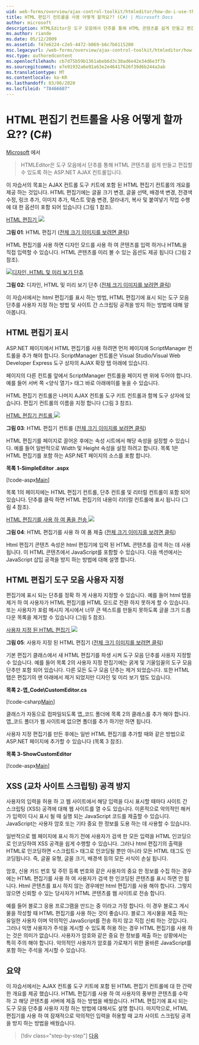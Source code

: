 ```yaml
---
uid: web-forms/overview/ajax-control-toolkit/htmleditor/how-do-i-use-the-html-editor-control-cs
title: HTML 편집기 컨트롤을 사용 어떻게 할까요?? (C#) | Microsoft Docs
author: microsoft
description: HTMLEditor은 도구 모음에서 단추를 통해 HTML 콘텐츠를 쉽게 만들고 편집할 수 있도록 하는 ASP.NET AJAX 컨트롤입니다.
ms.author: riande
ms.date: 05/12/2009
ms.assetid: f47e6224-c2e5-4472-b069-b6c7b6115200
msc.legacyurl: /web-forms/overview/ajax-control-toolkit/htmleditor/how-do-i-use-the-html-editor-control-cs
msc.type: authoredcontent
ms.openlocfilehash: cb7d75b59b1361abeb6d3c38ad6e42e34d6e3f7b
ms.sourcegitcommit: e7e91932a6e91a63e2e46417626f39d6b244a3ab
ms.translationtype: MT
ms.contentlocale: ko-KR
ms.lasthandoff: 03/06/2020
ms.locfileid: "78466607"
---
```

# <a name="how-do-i-use-the-html-editor-control-c"></a>HTML 편집기 컨트롤을 사용 어떻게 할까요?? (C#)

[Microsoft](https://github.com/microsoft) 에서

> HTMLEditor은 도구 모음에서 단추를 통해 HTML 콘텐츠를 쉽게 만들고 편집할 수 있도록 하는 ASP.NET AJAX 컨트롤입니다.

이 자습서의 목표는 AJAX 컨트롤 도구 키트에 포함 된 HTML 편집기 컨트롤의 개요를 제공 하는 것입니다. HTML 편집기에는 글꼴 크기 변경, 글꼴 선택, 배경색 변경, 전경색 수정, 링크 추가, 이미지 추가, 텍스트 맞춤 변경, 잘라내기, 복사 및 붙여넣기 작업 수행에 대 한 옵션이 포함 되어 있습니다 (그림 1 참조).

[HTML 편집기 ![](how-do-i-use-the-html-editor-control-cs/_static/image1.jpg)](how-do-i-use-the-html-editor-control-cs/_static/image1.png)

**그림 01**: HTML 편집기 ([전체 크기 이미지를 보려면 클릭](how-do-i-use-the-html-editor-control-cs/_static/image2.png))

HTML 편집기를 사용 하면 디자인 모드를 사용 하 여 콘텐츠를 입력 하거나 HTML을 직접 입력할 수 있습니다. HTML 콘텐츠를 미리 볼 수 있는 옵션도 제공 됩니다 (그림 2 참조).

[![디자인, HTML 및 미리 보기 단추](how-do-i-use-the-html-editor-control-cs/_static/image2.jpg)](how-do-i-use-the-html-editor-control-cs/_static/image3.png)

**그림 02**: 디자인, HTML 및 미리 보기 단추 ([전체 크기 이미지를 보려면 클릭](how-do-i-use-the-html-editor-control-cs/_static/image4.png))

이 자습서에서는 html 편집기를 표시 하는 방법, HTML 편집기에 표시 되는 도구 모음 단추를 사용자 지정 하는 방법 및 사이트 간 스크립팅 공격을 방지 하는 방법에 대해 알아봅니다.

## <a name="displaying-the-html-editor"></a>HTML 편집기 표시

ASP.NET 페이지에서 HTML 편집기를 사용 하려면 먼저 페이지에 ScriptManager 컨트롤을 추가 해야 합니다. ScriptManager 컨트롤은 Visual Studio/Visual Web Developer Express 도구 상자의 AJAX 확장 탭 아래에 있습니다.

페이지의 다른 컨트롤 앞에서 ScriptManager 컨트롤을 페이지 맨 위에 두어야 합니다. 예를 들어 서버 쪽 &lt;양식 열기&gt; 태그 바로 아래에이를 놓을 수 있습니다.

HTML 편집기 컨트롤은 나머지 AJAX 컨트롤 도구 키트 컨트롤과 함께 도구 상자에 있습니다. 편집기 컨트롤의 이름을 지정 합니다 (그림 3 참조).

[HTML 편집기 컨트롤 ![](how-do-i-use-the-html-editor-control-cs/_static/image3.jpg)](how-do-i-use-the-html-editor-control-cs/_static/image5.png)

**그림 03**: HTML 편집기 컨트롤 ([전체 크기 이미지를 보려면 클릭](how-do-i-use-the-html-editor-control-cs/_static/image6.png))

HTML 편집기를 페이지로 끌어온 후에는 속성 시트에서 해당 속성을 설정할 수 있습니다. 예를 들어 일반적으로 Width 및 Height 속성을 설정 하려고 합니다. 목록 1은 HTML 편집기를 포함 하는 ASP.NET 페이지의 소스를 포함 합니다.

**목록 1-SimpleEditor .aspx**

[!code-aspx[Main](how-do-i-use-the-html-editor-control-cs/samples/sample1.aspx)]

목록 1의 페이지에는 HTML 편집기 컨트롤, 단추 컨트롤 및 리터럴 컨트롤이 포함 되어 있습니다. 단추를 클릭 하면 HTML 편집기의 내용이 리터럴 컨트롤에 표시 됩니다 (그림 4 참조).

[HTML 편집기를 사용 하 여 폼을 전송 ![](how-do-i-use-the-html-editor-control-cs/_static/image4.jpg)](how-do-i-use-the-html-editor-control-cs/_static/image7.png)

**그림 04**: HTML 편집기를 사용 하 여 폼 제출 ([전체 크기 이미지를 보려면 클릭](how-do-i-use-the-html-editor-control-cs/_static/image8.png))

Html 편집기 콘텐츠 속성은 html 편집기에 입력 된 HTML 콘텐츠를 검색 하는 데 사용 됩니다. 이 HTML 콘텐츠에서 JavaScript를 포함할 수 있습니다. 다음 섹션에서는 JavaScript 삽입 공격을 방지 하는 방법에 대해 설명 합니다.

## <a name="customizing-the-html-editor-toolbar"></a>HTML 편집기 도구 모음 사용자 지정

편집기에 표시 되는 단추를 정확 하 게 사용자 지정할 수 있습니다. 예를 들어 html 탭을 제거 하 여 사용자가 HTML 편집기를 HTML 모드로 전환 하지 못하게 할 수 있습니다. 또는 사용자가 포럼 메시지 게시에서 너무 큰 텍스트를 만들지 못하도록 글꼴 크기 드롭다운 목록을 제거할 수 있습니다 (그림 5 참조).

[사용자 지정 된 HTML 편집기 ![](how-do-i-use-the-html-editor-control-cs/_static/image5.jpg)](how-do-i-use-the-html-editor-control-cs/_static/image9.png)

**그림 05**: 사용자 지정 된 HTML 편집기 ([전체 크기 이미지를 보려면 클릭](how-do-i-use-the-html-editor-control-cs/_static/image10.png))

기본 편집기 클래스에서 새 HTML 편집기를 파생 시켜 도구 모음 단추를 사용자 지정할 수 있습니다. 예를 들어 목록 2의 사용자 지정 편집기에는 굵게 및 기울임꼴의 도구 모음 단추만 포함 되어 있습니다. 다른 모든 도구 모음 단추는 제거 되었습니다. 또한 HTML 탭은 편집기의 맨 아래에서 제거 되었지만 디자인 및 미리 보기 탭도 있습니다.

**목록 2-앱\_Code\CustomEditor.cs**

[!code-csharp[Main](how-do-i-use-the-html-editor-control-cs/samples/sample2.cs)]

클래스가 자동으로 컴파일되도록 앱\_코드 폴더에 목록 2의 클래스를 추가 해야 합니다. 앱\_코드 폴더가 웹 사이트에 없으면 폴더를 추가 하기만 하면 됩니다.

사용자 지정 편집기를 만든 후에는 일반 HTML 편집기를 추가할 때와 같은 방법으로 ASP.NET 페이지에 추가할 수 있습니다 (목록 3 참조).

**목록 3-ShowCustomEditor**

[!code-aspx[Main](how-do-i-use-the-html-editor-control-cs/samples/sample3.aspx)]

## <a name="avoiding-cross-site-scripting-xss-attacks"></a>XSS (교차 사이트 스크립팅) 공격 방지

사용자의 입력을 허용 하 고 웹 사이트에서 해당 입력을 다시 표시할 때마다 사이트 간 스크립팅 (XSS) 공격에 대해 웹 사이트를 열 수도 있습니다. 이론적으로 악의적인 해커가 입력이 다시 표시 될 때 실행 되는 JavaScript 코드를 제출할 수 있습니다. JavaScript는 사용자 암호 또는 기타 중요 한 정보를 도용 하는 데 사용할 수 있습니다.

일반적으로 웹 페이지에 표시 하기 전에 사용자가 검색 한 모든 입력을 HTML 인코딩으로 인코딩하여 XSS 공격을 쉽게 수행할 수 있습니다. 그러나 html 편집기의 출력을 HTML로 인코딩하면 &lt;스크립트&gt; 태그로 인코딩될 뿐만 아니라 모든 HTML 태그도 인코딩됩니다. 즉, 글꼴 유형, 글꼴 크기, 배경색 등의 모든 서식이 손실 됩니다.

암호, 신용 카드 번호 및 주민 등록 번호와 같은 사용자의 중요 한 정보를 수집 하는 경우에는 HTML 편집기를 사용 하 여 사용자가 검색 한 인코딩된 콘텐츠를 표시 하면 안 됩니다. Html 콘텐츠를 표시 하지 않는 경우에만 html 편집기를 사용 해야 합니다. 그렇지 않으면 신뢰할 수 있는 당사자가 HTML 콘텐츠를 웹 사이트로 전송 합니다.

예를 들어 블로그 응용 프로그램을 만드는 중 이라고 가정 합니다. 이 경우 블로그 게시물을 작성할 때 HTML 편집기를 사용 하는 것이 좋습니다. 블로그 게시물을 제출 하는 유일한 사용자 이며 악의적인 JavaScript를 전송 하지 않고 직접 신뢰 하는 것입니다. 그러나 익명 사용자가 주석을 게시할 수 있도록 허용 하는 경우 HTML 편집기를 사용 하는 것은 의미가 없습니다. 사용자가 암호와 같은 중요 한 정보를 제출 하는 상황에서는 특히 주의 해야 합니다. 악의적인 사용자가 암호를 가로채기 위한 올바른 JavaScript를 포함 하는 주석을 게시할 수 있습니다.

## <a name="summary"></a>요약

이 자습서에서는 AJAX 컨트롤 도구 키트에 포함 된 HTML 편집기 컨트롤에 대 한 간략 한 개요를 제공 했습니다. HTML 편집기를 사용 하 여 사용자의 풍부한 콘텐츠를 수락 하 고 해당 콘텐츠를 서버에 제출 하는 방법을 배웠습니다. HTML 편집기에 표시 되는 도구 모음 단추를 사용자 지정 하는 방법에 대해서도 설명 합니다. 마지막으로, HTML 편집기를 사용 하 여 잠재적으로 악의적인 입력을 허용할 때 교차 사이트 스크립팅 공격을 방지 하는 방법을 배웠습니다.

> [!div class="step-by-step"]
> [다음](how-do-i-use-the-html-editor-control-vb.md)
